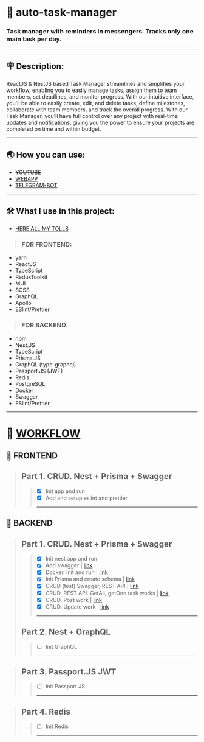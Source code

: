 # 👾 auto-task-manager
### Task manager with reminders in messengers. Tracks only one main task per day.

---
## 🪧 Description:
ReactJS & NestJS based Task Manager streamlines and simplifies your workflow, enabling you to easily manage tasks, assign them to team members, set deadlines, and monitor progress. With our intuitive interface, you'll be able to easily create, edit, and delete tasks, define milestones, collaborate with team members, and track the overall progress. With our Task Manager, you'll have full control over any project with real-time updates and notifications, giving you the power to ensure your projects are completed on time and within budget.

---
## 🌏 How you can use:
 - ~~[YOUTUBE](https://link.com)~~
 - [WEBAPP](https://userauth-6351d.web.app/login)
 - [TELEGRAM-BOT](https://t.me/laneautobot)

---
## 🛠 What I use in this project:
- [HERE ALL MY TOLLS](https://www.notion.so/What-I-regular-use-910e1b59d8e14e21bc1cfea87bea6a5c)
> ### FOR FRONTEND:
 - yarn
 - ReactJS
 - TypeScript
 - ReduxToolkit
 - MUI
 - SCSS
 - GraphQL
 - Apollo
 - ESlint/Prettier

> ### FOR BACKEND:
 - npm
 - Nest.JS
 - TypeScript
 - Prisma.JS
 - GraphQL (type-graphql)
 - Passport.JS (JWT)
 - Redis
 - PostgreSQL
 - Docker
 - Swagger
 - ESlint/Prettier
---
# 🚀 [WORKFLOW](https://t.me/lanneq_workflow)

## 🦩 FRONTEND
> Part 1. CRUD. Nest + Prisma + Swagger
> ---
>> - [x] Init app and run
>> - [x] Add and setup eslint and prettier
>> ---

## 🐧 BACKEND
> Part 1. CRUD. Nest + Prisma + Swagger
> ---
>> - [x] Init nest app and run
>> - [x] Add swagger | [link](https://t.me/lanneq_workflow/3)
>> - [x] Docker. Init and run | [link](https://t.me/lanneq_workflow/5)
>> - [x] Init Prisma and create schema | [link](https://t.me/lanneq_workflow/7)
>> - [x] CRUD (test) Swagger, REST API | [link](https://t.me/lanneq_workflow/8)
>> - [x] CRUD. REST API. GetAll, getOne task works | [link](https://t.me/lanneq_workflow/10)
>> - [x] CRUD. Post work | [link](https://t.me/lanneq_workflow/11)
>> - [x] CRUD. Update work | [link](https://t.me/lanneq_workflow/11)
>> ---
> Part 2. Nest + GraphQL
> ---
>> - [ ] Init GraphQL
>> ---

> Part 3. Passport.JS JWT
> ---
>> - [ ] Init Passport.JS
>> ---

> Part 4. Redis
> ---
>> - [ ] Init Redis
>> ---